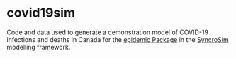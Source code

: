 # covid19sim
Code and data used to generate a demonstration model of COVID-19 infections and deaths in Canada for the [epidemic Package](https://github.com/ApexRMS/epidemic) in the [SyncroSim](www.syncrosim.com) modelling framework.
